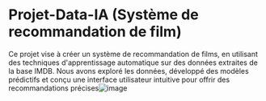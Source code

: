 # Projet-Data-IA (Système de recommandation de film)

Ce projet vise à créer un système de recommandation de films, en utilisant des techniques d'apprentissage automatique sur des données extraites de la base IMDB. Nous avons exploré les données, développé des modèles prédictifs et conçu une interface utilisateur intuitive pour offrir des recommandations précises![image](https://github.com/Patrick-NII/Projet-Data-IA/assets/128528570/8ede826a-9673-45aa-85b4-fcee0fcdc8fb)
